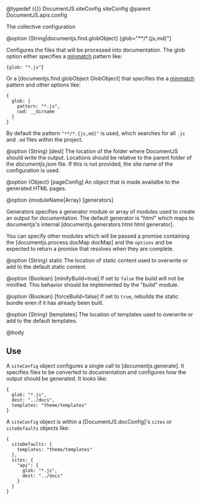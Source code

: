 @typedef {{}} DocumentJS.siteConfig siteConfig
@parent DocumentJS.apis.config

The collective configuration 


@option {String|documentjs.find.globObject} [glob="**/*.{js,md}"] 

Configures the files that will be processed into documentation. The glob
option either specifies a [minmatch](https://github.com/isaacs/minimatch) 
pattern like:

    {glob: "*.js"}

Or a [documentjs.find.globObject GlobObject] that specifies the 
a [minmatch](https://github.com/isaacs/minimatch) pattern and
other options like:

    {
      glob: {
        pattern: "*.js",
        cwd: __dirname  
      }
    }

By default the pattern `"**/*.{js,md}"` is used, which
searches for all `.js` and `.md` files within the project.

@option {String} [dest] The location of the folder where DocumentJS should
write the output. Locations should be relative to the parent folder of the 
_documentjs.json_ file. If this is not provided, the site name of the configuration
is used.

@option {Object} [pageConfig] An object that is made availalbe to the generated HTML pages.


@option {moduleName|Array<moduleName>} [generators]

Generators specifies a generator module or array of modules used to create an 
output for documentation. The default generator is "html" which maps
to documentjs's internal [documentjs.generators.html html generator].

You can specify other modules which will be passed a promise containing
the [documentjs.process.docMap docMap] and the `options` and be expected
to return a promise that resolves when they are complete.

@option {String} static The location of static content used to overwrite or
add to the default static content.

@option {Boolean} [minifyBuild=true] If set to `false` the build will not 
be minified. This behavior should be implemented by the "build" module.

@option {Boolean} [forceBuild=false] If set to `true`, rebuilds the 
static bundle even if it has already been built.

@option {String} [templates] The location of templates used to overwrite or
add to the default templates.

@body 

## Use

A `siteConfig` object configures a single call to [documentjs.generate].  It 
specifies files to be converted to documentation and configures how the output should be 
generated.  It looks like:

    {
      glob: "*.js",
      dest: "../docs",
      templates: "theme/templates"
    }


A `siteConfig` object is within a [DocumentJS.docConfig]'s `sites` or `siteDefaults`
objects like:

    {
      siteDefaults: {
        templates: "theme/templates"
      },
      sites: {
        "api": {
          glob: "*.js",
          dest: "../docs"
        }
      }
    }



